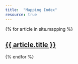 ```yaml
---
title:  "Mapping Index"
resource: true
---
```


{% for article in site.mapping %}
<section>
    <a href="{{ article.url }}"><h1>{{ article.title }}</h1></a>
</section>
{% endfor %}  <!-- cat -->
